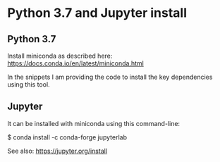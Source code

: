 # Python 3.7 and Jupyter install

## Python 3.7

Install miniconda as described here: https://docs.conda.io/en/latest/miniconda.html

In the snippets I am providing the code to install the key dependencies using this tool.

## Jupyter

It can be installed with miniconda using this command-line:

$ conda install -c conda-forge jupyterlab

See also: https://jupyter.org/install